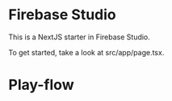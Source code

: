 # Firebase Studio

This is a NextJS starter in Firebase Studio.

To get started, take a look at src/app/page.tsx.
# Play-flow

